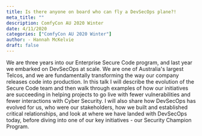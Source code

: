 ```yaml
---
title: Is there anyone on board who can fly a DevSecOps plane?!
meta_title: ""
description: ComfyCon AU 2020 Winter
date: 4/11/2020
categories: ["ComfyCon AU 2020 Winter"]
author: - Hannah McKelvie
draft: false
---
```

We are three years into our Enterprise Secure Code program, and last year we embarked on DevSecOps at scale. We are one of Australia's largest Telcos, and we are fundamentally transforming the way our company releases code into production. In this talk I will describe the evolution of the Secure Code team and then walk through examples of how our initiatives are succeeding in helping projects to go live with fewer vulnerabilities and fewer interactions with Cyber Security. I will also share how DevSecOps has evolved for us, who were our stakeholders, how we built and established critical relationships, and look at where we have landed with DevSecOps today, before diving into one of our key initiatives - our Security Champion Program.

<iframe width="560" height="315" src="" title="YouTube video player" frameborder="0" allow="accelerometer; autoplay; clipboard-write; encrypted-media; gyroscope; picture-in-picture; web-share" allowfullscreen></iframe>